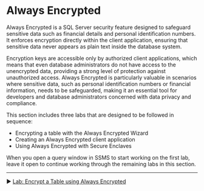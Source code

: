 ﻿# Always Encrypted

Always Encrypted is a SQL Server security feature designed to safeguard sensitive data such as financial details and personal identification numbers. It enforces encryption directly within the client application, ensuring that sensitive data never appears as plain text inside the database system.

Encryption keys are accessible only by authorized client applications, which means that even database administrators do not have access to the unencrypted data, providing a strong level of protection against unauthorized access. Always Encrypted is particularly valuable in scenarios where sensitive data, such as personal identification numbers or financial information, needs to be safeguarded, making it an essential tool for developers and database administrators concerned with data privacy and compliance.

This section includes three labs that are designed to be followed in sequence:

- Encrypting a table with the Always Encrypted Wizard
- Creating an Always Encrypted client application
- Using Always Encrypted with Secure Enclaves

When you open a query window in SSMS to start working on the first lab, leave it open to continue working through the remaining labs in this section.

___

▶ [Lab: Encrypt a Table using Always Encrypted](https://github.com/lennilobel/sql2022-workshop-hol-vegas2025/blob/master/HOL/3.%20Security%20Features/4.%20Always%20Encrypted/1.%20Encrypt%20a%20Table.md)
